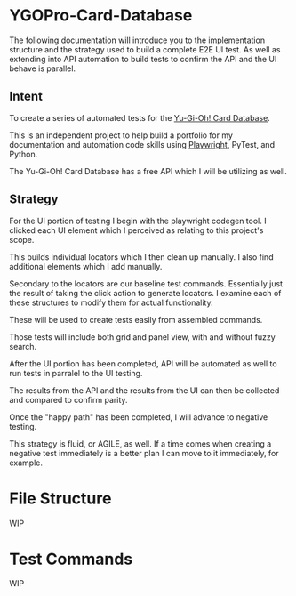 # YGOPro-Card-Database
The following documentation will introduce you to the implementation structure and the strategy used to build a complete E2E UI test. As well as extending into API automation to build tests to confirm the API and the UI behave is parallel. 

## Intent
To create a series of automated tests for the [Yu-Gi-Oh! Card Database](https://ygoprodeck.com/card-database/). 

This is an independent project to help build a portfolio for my documentation and automation code skills using [Playwright](https://playwright.dev/python/), PyTest, and Python.

The Yu-Gi-Oh! Card Database has a free API which I will be utilizing as well.

## Strategy
For the UI portion of testing I begin with the playwright codegen tool. I clicked each UI element which I perceived as relating to this project's scope. 

This builds individual locators which I then clean up manually. I also find additional elements which I add manually.

Secondary to the locators are our baseline test commands. Essentially just the result of taking the click action to generate locators. I examine each of these structures to modify them for actual functionality. 

These will be used to create tests easily from assembled commands.

Those tests will include both grid and panel view, with and without fuzzy search.

After the UI portion has been completed, API will be automated as well to run tests in parralel to the UI testing. 

The results from the API and the results from the UI can then be collected and compared to confirm parity.

Once the "happy path" has been completed, I will advance to negative testing.

This strategy is fluid, or AGILE, as well. If a time comes when creating a negative test immediately is a better plan I can move to it immediately, for example. 

# File Structure
WIP

# Test Commands
WIP

